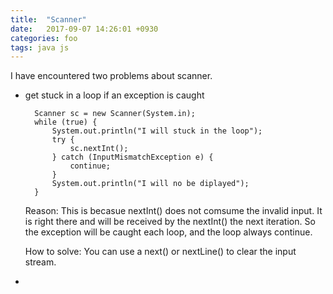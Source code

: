 ```yaml
---
title:  "Scanner"
date:   2017-09-07 14:26:01 +0930
categories: foo
tags: java js
---
```

I have encountered two problems about scanner.

+ get stuck in a loop if an exception is caught

		Scanner sc = new Scanner(System.in);
		while (true) {
			System.out.println("I will stuck in the loop");
			try {
				sc.nextInt();
			} catch (InputMismatchException e) {
				continue;
			}
			System.out.println("I will no be diplayed");
		}
	Reason: This is becasue nextInt() does not comsume the invalid input. It is right there and will be received by the nextInt() the next iteration. So the exception will be caught each loop, and the loop always continue.
	
	How to solve: You can use a next() or nextLine() to clear the input stream.	
+ 
